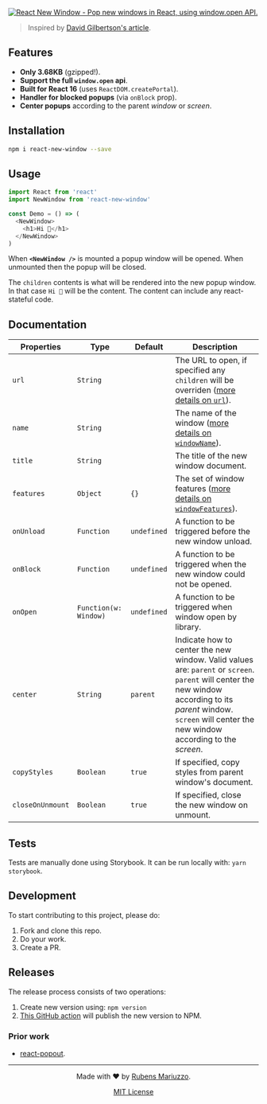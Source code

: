 [![React New Window - Pop new windows in React, using window.open API.](.github/banner.svg)](#features)

> Inspired by [David Gilbertson's article](https://medium.com/hackernoon/using-a-react-16-portal-to-do-something-cool-2a2d627b0202).

</div>

## Features

- **Only 3.68KB** (gzipped!).
- **Support the full `window.open` api**.
- **Built for React 16** (uses `ReactDOM.createPortal`).
- **Handler for blocked popups** (via `onBlock` prop).
- **Center popups** according to the parent _window_ or _screen_.

## Installation

```sh
npm i react-new-window --save
```

## Usage

```js
import React from 'react'
import NewWindow from 'react-new-window'

const Demo = () => (
  <NewWindow>
    <h1>Hi 👋</h1>
  </NewWindow>
)
```

When **`<NewWindow />`** is mounted a popup window will be opened. When unmounted then the popup will be closed.

The `children` contents is what will be rendered into the new popup window. In that case `Hi 👋` will be the content. The content can include any react-stateful code.

## Documentation

| Properties       | Type                  | Default     | Description                                                                                                                                                                                                         |
| ---------------- | --------------------- | ----------- | ------------------------------------------------------------------------------------------------------------------------------------------------------------------------------------------------------------------- |
| `url`            | `String`              | ` `         | The URL to open, if specified any `children` will be overriden ([more details on `url`](https://developer.mozilla.org/en-US/docs/Web/API/Window/open)).                                                             |
| `name`           | `String`              | ` `         | The name of the window ([more details on `windowName`](https://developer.mozilla.org/en-US/docs/Web/API/Window/open)).                                                                                              |
| `title`          | `String`              | ` `         | The title of the new window document.                                                                                                                                                                               |
| `features`       | `Object`              | `{}`        | The set of window features ([more details on `windowFeatures`](https://developer.mozilla.org/en-US/docs/Web/API/Window/open#Window_features)).                                                                      |
| `onUnload`       | `Function`            | `undefined` | A function to be triggered before the new window unload.                                                                                                                                                            |
| `onBlock`        | `Function`            | `undefined` | A function to be triggered when the new window could not be opened.                                                                                                                                                 |
| `onOpen`         | `Function(w: Window)` | `undefined` | A function to be triggered when window open by library.                                                                                                                                                             |
| `center`         | `String`              | `parent`    | Indicate how to center the new window. Valid values are: `parent` or `screen`. `parent` will center the new window according to its _parent_ window. `screen` will center the new window according to the _screen_. |
| `copyStyles`     | `Boolean`             | `true`      | If specified, copy styles from parent window's document.                                                                                                                                                            |
| `closeOnUnmount` | `Boolean`             | `true`      | If specified, close the new window on unmount.                                                                                                                                                                      |

## Tests

Tests are manually done using Storybook. It can be run locally with: `yarn storybook`.

## Development

To start contributing to this project, please do:

1.  Fork and clone this repo.
2.  Do your work.
3.  Create a PR.

## Releases

The release process consists of two operations:

1.  Create new version using: `npm version`
2.  [This GitHub action](.github/workflows/publish.yml) will publish the new version to NPM.

### Prior work

- [react-popout](https://github.com/JakeGinnivan/react-popout).

---

 <div align=center>

Made with :heart: by [Rubens Mariuzzo](https://github.com/rmariuzzo).

[MIT License](LICENSE)

 </div>
